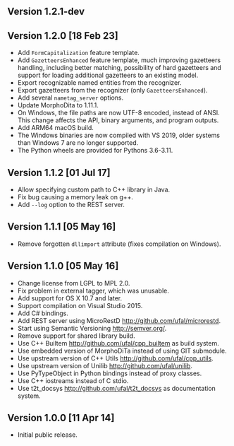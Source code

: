 Version 1.2.1-dev
-----------------


Version 1.2.0 [18 Feb 23]
-------------------------
- Add `FormCapitalization` feature template.
- Add `GazetteersEnhanced` feature template, much improving gazetteers
  handling, including better matching, possibility of hard gazetteers
  and support for loading additional gazetteers to an existing model.
- Export recognizable named entities from the recognizer.
- Export gazetteers from the recognizer (only `GazetteersEnhanced`).
- Add several `nametag_server` options.
- Update MorphoDita to 1.11.1.
- On Windows, the file paths are now UTF-8 encoded, instead of ANSI.
  This change affects the API, binary arguments, and program outputs.
- Add ARM64 macOS build.
- The Windows binaries are now compiled with VS 2019, older systems
  than Windows 7 are no longer supported.
- The Python wheels are provided for Pythons 3.6-3.11.


Version 1.1.2 [01 Jul 17]
-------------------------
- Allow specifying custom path to C++ library in Java.
- Fix bug causing a memory leak on g++.
- Add `--log` option to the REST server.


Version 1.1.1 [05 May 16]
-------------------------
- Remove forgotten `dllimport` attribute (fixes compilation on Windows).


Version 1.1.0 [05 May 16]
-------------------------
- Change license from LGPL to MPL 2.0.
- Fix problem in external tagger, which was unusable.
- Add support for OS X 10.7 and later.
- Support compilation on Visual Studio 2015.
- Add C# bindings.
- Add REST server using MicroRestD http://github.com/ufal/microrestd.
- Start using Semantic Versioning http://semver.org/.
- Remove support for shared library build.
- Use C++ Builtem http://github.com/ufal/cpp_builtem as build system.
- Use embedded version of MorphoDiTa instead of using GIT submodule.
- Use upstream version of C++ Utils http://github.com/ufal/cpp_utils.
- Use upstream version of Unilib http://github.com/ufal/unilib.
- Use PyTypeObject in Python bindings instead of proxy classes.
- Use C++ iostreams instead of C stdio.
- Use t2t_docsys http://github.com/ufal/t2t_docsys as documentation system.


Version 1.0.0 [11 Apr 14]
-------------------------
- Initial public release.
